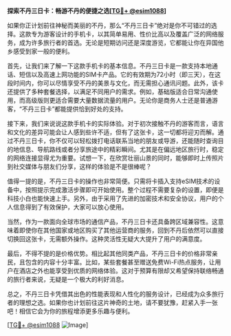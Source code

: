 **探索不丹三日卡：畅游不丹的便捷之选[[TG💪+ @esim1088](https://t.me/s/esim1088)]**

如果你正计划前往神秘而美丽的不丹，那么“不丹三日卡”绝对是你不可错过的选择。这款专为游客设计的手机卡，以其简单易用、性价比高以及覆盖广泛的网络服务，成为许多旅行者的首选。无论是短期访问还是深度游览，它都能让你在异国他乡感受到家一般的便利。

首先，让我们来了解一下这款手机卡的基本信息。不丹三日卡是一款支持本地通话、短信以及高速上网功能的SIM卡产品。它的有效期为72小时（即三天），在这段时间内，你可以尽情享受不丹的美景与文化，而无需担心通讯问题。此外，该卡还提供了多种套餐选择，以满足不同用户的需求。例如，基础版适合日常沟通使用，而高级版则更适合需要大量数据流量的用户。无论你是商务人士还是普通游客，“不丹三日卡”都能提供恰到好处的支持。

接下来，我们来说说这款手机卡的实际体验。对于初次接触不丹的游客而言，语言和文化的差异可能会让人感到些许不适，但有了这张卡，这一切都将迎刃而解。通过不丹三日卡，你不仅可以轻松拨打电话联系当地的朋友或导游，还能随时查询目的地信息、导航路线或者分享旅途中的精彩瞬间。尤其是在偏远地区旅行时，稳定的网络连接显得尤为重要。试想一下，在欣赏壮丽山景的同时，能够即时上传照片到社交媒体与朋友们分享，这样的体验是不是很棒呢？

值得一提的是，不丹三日卡的操作也非常简便。只需将卡插入支持eSIM技术的设备中，按照提示完成激活步骤即可开始使用。整个过程不需要复杂的设置，即便是科技小白也能快速上手。另外，由于采用了先进的加密技术和安全协议，用户的个人信息得到了有效保护，大家可以放心使用。

当然，作为一款面向全球市场的通信产品，不丹三日卡还具备跨区域兼容性。这意味着即使你在其他国家或地区购买了其他运营商的服务，回到不丹后依然可以直接切换回这张卡，无需额外操作。这种灵活性无疑大大提升了用户的满意度。

最后，不得不提的是价格优势。相比起其他同类产品，不丹三日卡的价格非常亲民，且包含的内容十分丰富。比如，某些套餐甚至赠送免费Wi-Fi热点服务，让用户在酒店之外也能享受到优质的网络体验。这对于预算有限却又希望保持联络畅通的旅行者来说，无疑是一个极大的利好消息。

总之，不丹三日卡凭借其出色的性能表现和人性化的服务设计，已经成为众多旅行者的理想之选。如果你也计划前往这片神奇的土地，请不要犹豫，赶紧入手一张吧！相信它会为你的旅程增添更多乐趣与便利。

[[TG💪+ @esim1088](https://t.me/s/esim1088) ![Image](https://i.postimg.cc/4NQfJmqS/Snipaste-2025-05-13-00-14-12.png)]
